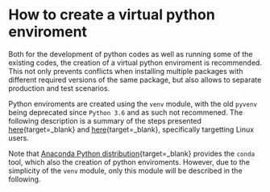 # How to create a virtual python enviroment

Both for the development of python codes as well as running some of the existing codes,
the creation of a virtual python enviroment is recommended. This not only prevents
conflicts when installing multiple packages with different required versions of the same package,
but also allows to separate production and test scenarios. 

Python enviroments are created using the `venv` module, with the old `pyvenv` being deprecated
since `Python 3.6` and as such not recommened. The following description is a summary 
of the steps presented [here][venv_module]{target=_blank} and [here][pip_venv]{target=_blank},
specifically targetting Linux users.

Note that [Anaconda Python distribution][anaconda]{target=_blank} provides the `conda` tool, which also the
creation of python enviroments. However, due to the simplicity of the `venv` module,
only this module will be described in the following.



[venv_module]: https://docs.python.org/3/library/venv.html
[pip_venv]: https://packaging.python.org/guides/installing-using-pip-and-virtual-environments/#creating-a-virtual-environment
[anaconda]: https://www.anaconda.com/products/individual

